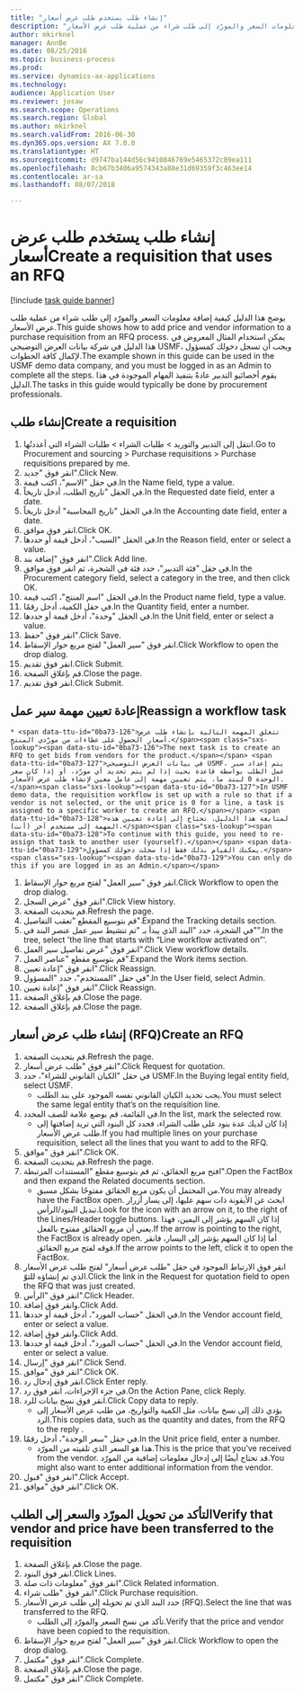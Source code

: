 ```yaml
--- 
title: "إنشاء طلب يستخدم طلب عرض أسعار"
description: "يوضح هذا الدليل كيفية إضافة معلومات السعر والمورّد إلى طلب شراء من عملية طلب عرض الأسعار."
author: mkirknel
manager: AnnBe
ms.date: 08/25/2016
ms.topic: business-process
ms.prod: 
ms.service: dynamics-ax-applications
ms.technology: 
audience: Application User
ms.reviewer: josaw
ms.search.scope: Operations
ms.search.region: Global
ms.author: mkirknel
ms.search.validFrom: 2016-06-30
ms.dyn365.ops.version: AX 7.0.0
ms.translationtype: HT
ms.sourcegitcommit: d9747ba144d56c9410846769e5465372c89ea111
ms.openlocfilehash: 8cb67b3406a9574343a88e31d69359f3c463ee14
ms.contentlocale: ar-sa
ms.lasthandoff: 08/07/2018

---
```

# <a name="create-a-requisition-that-uses-an-rfq"></a><span data-ttu-id="0ba73-103">إنشاء طلب يستخدم طلب عرض أسعار</span><span class="sxs-lookup"><span data-stu-id="0ba73-103">Create a requisition that uses an RFQ</span></span>

[!include [task guide banner](../../includes/task-guide-banner.md)]

<span data-ttu-id="0ba73-104">يوضح هذا الدليل كيفية إضافة معلومات السعر والمورّد إلى طلب شراء من عملية طلب عرض الأسعار.</span><span class="sxs-lookup"><span data-stu-id="0ba73-104">This guide shows how to add price and vendor information to a purchase requisition from an RFQ process.</span></span> <span data-ttu-id="0ba73-105">يمكن استخدام المثال المعروض في هذا الدليل في شركة بيانات العرض التوضيحي USMF، ويجب أن تسجل دخولك كمسؤول لإكمال كافة الخطوات.</span><span class="sxs-lookup"><span data-stu-id="0ba73-105">The example shown in this guide can be used in the USMF demo data company, and you must be logged in as an Admin to complete all the steps.</span></span> <span data-ttu-id="0ba73-106">يقوم أخصائيو التدبير عادةً بتنفيذ المهام الموجودة في هذا الدليل.</span><span class="sxs-lookup"><span data-stu-id="0ba73-106">The tasks in this guide would typically be done by procurement professionals.</span></span>


## <a name="create-a-requisition"></a><span data-ttu-id="0ba73-107">إنشاء طلب</span><span class="sxs-lookup"><span data-stu-id="0ba73-107">Create a requisition</span></span>
1. <span data-ttu-id="0ba73-108">انتقل إلى التدبير والتوريد > طلبات الشراء > طلبات الشراء التي أعددتُها.</span><span class="sxs-lookup"><span data-stu-id="0ba73-108">Go to Procurement and sourcing > Purchase requisitions > Purchase requisitions prepared by me.</span></span>
2. <span data-ttu-id="0ba73-109">انقر فوق "جديد".</span><span class="sxs-lookup"><span data-stu-id="0ba73-109">Click New.</span></span>
3. <span data-ttu-id="0ba73-110">في حقل "الاسم"، اكتب قيمة.</span><span class="sxs-lookup"><span data-stu-id="0ba73-110">In the Name field, type a value.</span></span>
4. <span data-ttu-id="0ba73-111">في الحقل "تاريخ الطلب، أدخل تاريخاً.</span><span class="sxs-lookup"><span data-stu-id="0ba73-111">In the Requested date field, enter a date.</span></span>
5. <span data-ttu-id="0ba73-112">في الحقل "تاريخ المحاسبة" أدخل تاريخاً.</span><span class="sxs-lookup"><span data-stu-id="0ba73-112">In the Accounting date field, enter a date.</span></span>
6. <span data-ttu-id="0ba73-113">انقر فوق موافق.</span><span class="sxs-lookup"><span data-stu-id="0ba73-113">Click OK.</span></span>
7. <span data-ttu-id="0ba73-114">في الحقل "السبب"، أدخل قيمة أو حددها.</span><span class="sxs-lookup"><span data-stu-id="0ba73-114">In the Reason field, enter or select a value.</span></span>
8. <span data-ttu-id="0ba73-115">انقر فوق "إضافة بند".</span><span class="sxs-lookup"><span data-stu-id="0ba73-115">Click Add line.</span></span>
9. <span data-ttu-id="0ba73-116">في حقل "فئة التدبير"، حدد فئة في الشجرة، ثم انقر فوق موافق.</span><span class="sxs-lookup"><span data-stu-id="0ba73-116">In the Procurement category field, select a category in the tree, and then click OK.</span></span>
10. <span data-ttu-id="0ba73-117">في الحقل "اسم المنتج"، اكتب قيمة.</span><span class="sxs-lookup"><span data-stu-id="0ba73-117">In the Product name field, type a value.</span></span>
11. <span data-ttu-id="0ba73-118">في حقل الكمية، أدخل رقمًا.</span><span class="sxs-lookup"><span data-stu-id="0ba73-118">In the Quantity field, enter a number.</span></span>
12. <span data-ttu-id="0ba73-119">في الحقل "وحدة"، أدخل قيمة أو حددها.</span><span class="sxs-lookup"><span data-stu-id="0ba73-119">In the Unit field, enter or select a value.</span></span>
13. <span data-ttu-id="0ba73-120">انقر فوق "حفظ".</span><span class="sxs-lookup"><span data-stu-id="0ba73-120">Click Save.</span></span>
14. <span data-ttu-id="0ba73-121">انقر فوق "سير العمل" لفتح مربع حوار الإسقاط‬.</span><span class="sxs-lookup"><span data-stu-id="0ba73-121">Click Workflow to open the drop dialog.</span></span>
15. <span data-ttu-id="0ba73-122">انقر فوق تقديم.</span><span class="sxs-lookup"><span data-stu-id="0ba73-122">Click Submit.</span></span>
16. <span data-ttu-id="0ba73-123">قم بإغلاق الصفحة.</span><span class="sxs-lookup"><span data-stu-id="0ba73-123">Close the page.</span></span>
17. <span data-ttu-id="0ba73-124">انقر فوق تقديم.</span><span class="sxs-lookup"><span data-stu-id="0ba73-124">Click Submit.</span></span>

## <a name="reassign-a-workflow-task"></a><span data-ttu-id="0ba73-125">إعادة تعيين مهمة سير عمل</span><span class="sxs-lookup"><span data-stu-id="0ba73-125">Reassign a workflow task</span></span>
    * <span data-ttu-id="0ba73-126">تتعلق المهمة التالية بإنشاء طلب عرض أسعار الحصول على عطاءات من مورّدي المنتج.</span><span class="sxs-lookup"><span data-stu-id="0ba73-126">The next task is to create an RFQ to get bids from vendors for the product.</span></span> <span data-ttu-id="0ba73-127">في بيانات العرض التوضيحي USMF، يتم إعداد سير عمل الطلب بواسطة قاعدة بحيث إذا لم يتم تحديد أي مورّد، أو إذا كان سعر الوحدة 0 لبند ما، يتم تعيين مهمة إلى عامل معين لإنشاء طلب عرض الأسعار.</span><span class="sxs-lookup"><span data-stu-id="0ba73-127">In USMF demo data, the requisition workflow is set up with a rule so that if a vendor is not selected, or the unit price is 0 for a line, a task is assigned to a specific worker to create an RFQ.</span></span> <span data-ttu-id="0ba73-128">لمتابعة هذا الدليل، تحتاج إلى إعادة تعيين هذه المهمة إلى مستخدم آخر (أنت).</span><span class="sxs-lookup"><span data-stu-id="0ba73-128">To continue with this guide, you need to re-assign that task to another user (yourself).</span></span> <span data-ttu-id="0ba73-129">يمكنك القيام بذلك فقط إذا سجلت دخولك كمسؤول.</span><span class="sxs-lookup"><span data-stu-id="0ba73-129">You can only do this if you are logged in as an Admin.</span></span>  
1. <span data-ttu-id="0ba73-130">انقر فوق "سير العمل" لفتح مربع حوار الإسقاط‬.</span><span class="sxs-lookup"><span data-stu-id="0ba73-130">Click Workflow to open the drop dialog.</span></span>
2. <span data-ttu-id="0ba73-131">انقر فوق "عرض السجل".</span><span class="sxs-lookup"><span data-stu-id="0ba73-131">Click View history.</span></span>
3. <span data-ttu-id="0ba73-132">قم بتحديث الصفحة.</span><span class="sxs-lookup"><span data-stu-id="0ba73-132">Refresh the page.</span></span>
4. <span data-ttu-id="0ba73-133">قم بتوسيع المقطع "تعقب التفاصيل‬".</span><span class="sxs-lookup"><span data-stu-id="0ba73-133">Expand the Tracking details section.</span></span>
5. <span data-ttu-id="0ba73-134">في الشجرة، حدد "البند الذي يبدأ بـ "تم تنشيط سير عمل عنصر البند في"".</span><span class="sxs-lookup"><span data-stu-id="0ba73-134">In the tree, select 'the line that starts with “Line workflow activated on”'.</span></span>
6. <span data-ttu-id="0ba73-135">انقر فوق "عرض تفاصيل سير العمل".</span><span class="sxs-lookup"><span data-stu-id="0ba73-135">Click View workflow details.</span></span>
7. <span data-ttu-id="0ba73-136">قم بتوسيع مقطع "عناصر العمل".</span><span class="sxs-lookup"><span data-stu-id="0ba73-136">Expand the Work items section.</span></span>
8. <span data-ttu-id="0ba73-137">انقر فوق "إعادة تعيين".</span><span class="sxs-lookup"><span data-stu-id="0ba73-137">Click Reassign.</span></span>
9. <span data-ttu-id="0ba73-138">في حقل "المستخدم"، حدد "المسؤول".</span><span class="sxs-lookup"><span data-stu-id="0ba73-138">In the User field, select Admin.</span></span>
10. <span data-ttu-id="0ba73-139">انقر فوق "إعادة تعيين".</span><span class="sxs-lookup"><span data-stu-id="0ba73-139">Click Reassign.</span></span>
11. <span data-ttu-id="0ba73-140">قم بإغلاق الصفحة.</span><span class="sxs-lookup"><span data-stu-id="0ba73-140">Close the page.</span></span>
12. <span data-ttu-id="0ba73-141">قم بإغلاق الصفحة.</span><span class="sxs-lookup"><span data-stu-id="0ba73-141">Close the page.</span></span>

## <a name="create-an-rfq"></a><span data-ttu-id="0ba73-142">إنشاء طلب عرض أسعار (RFQ)</span><span class="sxs-lookup"><span data-stu-id="0ba73-142">Create an RFQ</span></span>
1. <span data-ttu-id="0ba73-143">قم بتحديث الصفحة.</span><span class="sxs-lookup"><span data-stu-id="0ba73-143">Refresh the page.</span></span>
2. <span data-ttu-id="0ba73-144">انقر فوق "طلب عرض أسعار".</span><span class="sxs-lookup"><span data-stu-id="0ba73-144">Click Request for quotation.</span></span>
3. <span data-ttu-id="0ba73-145">في حقل "الكيان القانوني للشراء"، حدد USMF.</span><span class="sxs-lookup"><span data-stu-id="0ba73-145">In the Buying legal entity field, select USMF.</span></span>
    * <span data-ttu-id="0ba73-146">يجب تحديد الكيان القانوني نفسه الموجود على بند الطلب.</span><span class="sxs-lookup"><span data-stu-id="0ba73-146">You must select the same legal entity that’s on the requisition line.</span></span>  
4. <span data-ttu-id="0ba73-147">في القائمة، قم بوضع علامة للصف المحدد.</span><span class="sxs-lookup"><span data-stu-id="0ba73-147">In the list, mark the selected row.</span></span>
    * <span data-ttu-id="0ba73-148">إذا كان لديك عدة بنود على طلب الشراء، فحدد كل البنود التي تريد إضافتها إلى طلب عرض الأسعار.</span><span class="sxs-lookup"><span data-stu-id="0ba73-148">If you had multiple lines on your purchase requisition, select all the lines that you want to add to the RFQ.</span></span>  
5. <span data-ttu-id="0ba73-149">انقر فوق "موافق".</span><span class="sxs-lookup"><span data-stu-id="0ba73-149">Click OK.</span></span>
6. <span data-ttu-id="0ba73-150">قم بتحديث الصفحة.</span><span class="sxs-lookup"><span data-stu-id="0ba73-150">Refresh the page.</span></span>
7. <span data-ttu-id="0ba73-151">افتح مربع الحقائق، ثم قم بتوسيع مقطع "المستندات المرتبطة".</span><span class="sxs-lookup"><span data-stu-id="0ba73-151">Open the FactBox and then expand the Related documents section.</span></span>
    * <span data-ttu-id="0ba73-152">من المحتمل أن يكون مربع الحقائق مفتوحًا بشكل مسبق.</span><span class="sxs-lookup"><span data-stu-id="0ba73-152">You may already have the FactBox open.</span></span> <span data-ttu-id="0ba73-153">ابحث عن الأيقونة ذات سهم عليها، إلى يسار أزرار تبديل البنود/الرأس.</span><span class="sxs-lookup"><span data-stu-id="0ba73-153">Look for the icon with an arrow on it, to the right of the Lines/Header toggle buttons.</span></span> <span data-ttu-id="0ba73-154">إذا كان السهم يؤشر إلى اليمين، فهذا يعني أن مربع الحقائق مفتوح بالفعل.</span><span class="sxs-lookup"><span data-stu-id="0ba73-154">If the arrow is pointing to the right, the FactBox is already open.</span></span> <span data-ttu-id="0ba73-155">أما إذا كان السهم يؤشر إلى اليسار، فانقر فوقه لفتح مربع الحقائق.</span><span class="sxs-lookup"><span data-stu-id="0ba73-155">If the arrow points to the left, click it to open the FactBox.</span></span>  
8. <span data-ttu-id="0ba73-156">انقر فوق الارتباط الموجود في حقل "طلب عرض أسعار" لفتح طلب عرض الأسعار الذي تم إنشاؤه للتوّ.</span><span class="sxs-lookup"><span data-stu-id="0ba73-156">Click the link in the Request for quotation field to open the RFQ that was just created.</span></span>
9. <span data-ttu-id="0ba73-157">انقر فوق "الرأس".</span><span class="sxs-lookup"><span data-stu-id="0ba73-157">Click Header.</span></span>
10. <span data-ttu-id="0ba73-158">وانقر فوق إضافة.</span><span class="sxs-lookup"><span data-stu-id="0ba73-158">Click Add.</span></span>
11. <span data-ttu-id="0ba73-159">في الحقل "حساب المورد"، أدخل قيمة أو حددها.</span><span class="sxs-lookup"><span data-stu-id="0ba73-159">In the Vendor account field, enter or select a value.</span></span>
12. <span data-ttu-id="0ba73-160">وانقر فوق إضافة.</span><span class="sxs-lookup"><span data-stu-id="0ba73-160">Click Add.</span></span>
13. <span data-ttu-id="0ba73-161">في الحقل "حساب المورد"، أدخل قيمة أو حددها.</span><span class="sxs-lookup"><span data-stu-id="0ba73-161">In the Vendor account field, enter or select a value.</span></span>
14. <span data-ttu-id="0ba73-162">انقر فوق "إرسال".</span><span class="sxs-lookup"><span data-stu-id="0ba73-162">Click Send.</span></span>
15. <span data-ttu-id="0ba73-163">انقر فوق "موافق".</span><span class="sxs-lookup"><span data-stu-id="0ba73-163">Click OK.</span></span>
16. <span data-ttu-id="0ba73-164">انقر فوق إدخال رد.</span><span class="sxs-lookup"><span data-stu-id="0ba73-164">Click Enter reply.</span></span>
17. <span data-ttu-id="0ba73-165">في جزء الإجراءات، انقر فوق رد.</span><span class="sxs-lookup"><span data-stu-id="0ba73-165">On the Action Pane, click Reply.</span></span>
18. <span data-ttu-id="0ba73-166">انقر فوق نسخ بيانات للرد.</span><span class="sxs-lookup"><span data-stu-id="0ba73-166">Click Copy data to reply.</span></span>
    * <span data-ttu-id="0ba73-167">يؤدي ذلك إلى نسخ بيانات، مثل الكمية والتواريخ، من طلب عرض الأسعار إلى الرد.</span><span class="sxs-lookup"><span data-stu-id="0ba73-167">This copies data, such as the quantity and dates, from the RFQ to the reply .</span></span>  
19. <span data-ttu-id="0ba73-168">في حقل "سعر الوحدة"، أدخل رقمًا.</span><span class="sxs-lookup"><span data-stu-id="0ba73-168">In the Unit price field, enter a number.</span></span>
    * <span data-ttu-id="0ba73-169">هذا هو السعر الذي تلقيته من المورّد.</span><span class="sxs-lookup"><span data-stu-id="0ba73-169">This is the price that you’ve received from the vendor.</span></span> <span data-ttu-id="0ba73-170">قد تحتاج أيضًا إلى إدخال معلومات إضافية من المورّد.</span><span class="sxs-lookup"><span data-stu-id="0ba73-170">You might also want to enter additional information from the vendor.</span></span>  
20. <span data-ttu-id="0ba73-171">انقر فوق "قبول".</span><span class="sxs-lookup"><span data-stu-id="0ba73-171">Click Accept.</span></span>
21. <span data-ttu-id="0ba73-172">انقر فوق "موافق".</span><span class="sxs-lookup"><span data-stu-id="0ba73-172">Click OK.</span></span>

## <a name="verify-that-vendor-and-price-have-been-transferred-to-the-requisition"></a><span data-ttu-id="0ba73-173">التأكد من تحويل المورّد والسعر إلى الطلب</span><span class="sxs-lookup"><span data-stu-id="0ba73-173">Verify that vendor and price have been transferred to the requisition</span></span>
1. <span data-ttu-id="0ba73-174">قم بإغلاق الصفحة.</span><span class="sxs-lookup"><span data-stu-id="0ba73-174">Close the page.</span></span>
2. <span data-ttu-id="0ba73-175">انقر فوق البنود.</span><span class="sxs-lookup"><span data-stu-id="0ba73-175">Click Lines.</span></span>
3. <span data-ttu-id="0ba73-176">انقر فوق "معلومات ذات صلة".</span><span class="sxs-lookup"><span data-stu-id="0ba73-176">Click Related information.</span></span>
4. <span data-ttu-id="0ba73-177">انقر فوق "طلب شراء".</span><span class="sxs-lookup"><span data-stu-id="0ba73-177">Click Purchase requisition.</span></span>
5. <span data-ttu-id="0ba73-178">حدد البند الذي تم تحويله إلى طلب عرض الأسعار (RFQ).</span><span class="sxs-lookup"><span data-stu-id="0ba73-178">Select the line that was transferred to the RFQ.</span></span>
    * <span data-ttu-id="0ba73-179">تأكد من نسخ السعر والمورّد إلى الطلب.</span><span class="sxs-lookup"><span data-stu-id="0ba73-179">Verify that the price and vendor have been copied to the requisition.</span></span>  
6. <span data-ttu-id="0ba73-180">انقر فوق "سير العمل" لفتح مربع حوار الإسقاط‬.</span><span class="sxs-lookup"><span data-stu-id="0ba73-180">Click Workflow to open the drop dialog.</span></span>
7. <span data-ttu-id="0ba73-181">انقر فوق "مكتمل".</span><span class="sxs-lookup"><span data-stu-id="0ba73-181">Click Complete.</span></span>
8. <span data-ttu-id="0ba73-182">قم بإغلاق الصفحة.</span><span class="sxs-lookup"><span data-stu-id="0ba73-182">Close the page.</span></span>
9. <span data-ttu-id="0ba73-183">انقر فوق "مكتمل".</span><span class="sxs-lookup"><span data-stu-id="0ba73-183">Click Complete.</span></span>


